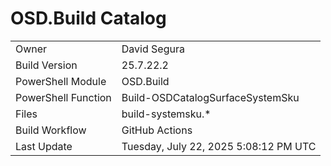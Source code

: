 ﻿# OSD.Build Catalog

| | |
|-|-|
| Owner | David Segura |
| Build Version | 25.7.22.2 |
| PowerShell Module | OSD.Build |
| PowerShell Function | Build-OSDCatalogSurfaceSystemSku |
| Files | build-systemsku.* |
| Build Workflow | GitHub Actions |
| Last Update | Tuesday, July 22, 2025 5:08:12 PM UTC |
